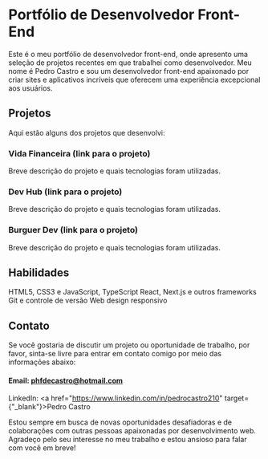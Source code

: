 # Portfólio de Desenvolvedor Front-End
Este é o meu portfólio de desenvolvedor front-end, onde apresento uma seleção de projetos recentes em que trabalhei como desenvolvedor. Meu nome é Pedro Castro e sou um desenvolvedor front-end apaixonado por criar sites e aplicativos incríveis que oferecem uma experiência excepcional aos usuários.

## Projetos
Aqui estão alguns dos projetos que desenvolvi:

### Vida Financeira (link para o projeto)
Breve descrição do projeto e quais tecnologias foram utilizadas.

### Dev Hub (link para o projeto)
Breve descrição do projeto e quais tecnologias foram utilizadas.

### Burguer Dev (link para o projeto)
Breve descrição do projeto e quais tecnologias foram utilizadas.

##

## Habilidades
HTML5, CSS3 e JavaScript, TypeScript
React, Next.js e outros frameworks
Git e controle de versão
Web design responsivo

## Contato
Se você gostaria de discutir um projeto ou oportunidade de trabalho, por favor, sinta-se livre para entrar em contato comigo por meio das informações abaixo:

#### Email: phfdecastro@hotmail.com
LinkedIn: <a href="https://www.linkedin.com/in/pedrocastro210" target={"_blank"}>Pedro Castro</a>

Estou sempre em busca de novas oportunidades desafiadoras e de colaborações com outras pessoas apaixonadas por desenvolvimento web. Agradeço pelo seu interesse no meu trabalho e estou ansioso para falar com você em breve!

